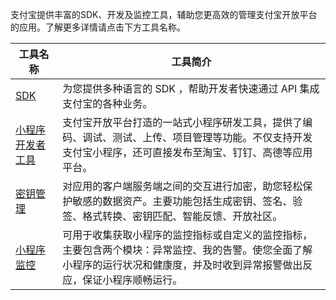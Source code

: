 支付宝提供丰富的SDK、开发及监控工具，辅助您更高效的管理支付宝开放平台的应用。了解更多详情请点击下方工具名称。

| **工具名称** | **工具简介** |
| --- | --- |
| [SDK](https://opendocs.alipay.com/mini/02bzsn) | 为您提供多种语言的 SDK ，帮助开发者快速通过 API 集成支付宝的各种业务。 |
| [小程序开发者工具](https://opendocs.alipay.com/mini/ide/overview) | 支付宝开放平台打造的一站式小程序研发工具，提供了编码、调试、测试、上传、项目管理等功能。不仅支持开发支付宝小程序，还可直接发布至淘宝、钉钉、高德等应用平台。 |
| [密钥管理](https://opendocs.alipay.com/mini/02c7i5) | 对应用的客户端服务端之间的交互进行加密，助您轻松保护敏感的数据资产。主要功能包括生成密钥、签名、验签、格式转换、密钥匹配、智能反馈、开放社区。 |
| [小程序监控](https://opendocs.alipay.com/mini/02c7i4) | 可用于收集获取小程序的监控指标或自定义的监控指标，主要包含两个模块：异常监控、我的告警。使您全面了解小程序的运行状况和健康度，并及时收到异常报警做出反应，保证小程序顺畅运行。 |



